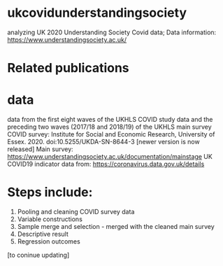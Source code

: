 # ukcovidunderstandingsociety
analyzing UK 2020 Understanding Society Covid data;
Data information: https://www.understandingsociety.ac.uk/

# Related publications

# data

data from the first eight waves of the UKHLS COVID study data and the preceding two waves (2017/18 and 2018/19) of the UKHLS main survey 
COVID survey: Institute for Social and Economic Research, University of Essex. 2020. doi:10.5255/UKDA-SN-8644-3 [newer version is now released]
Main survey: https://www.understandingsociety.ac.uk/documentation/mainstage
UK COVID19 indicator data from: https://coronavirus.data.gov.uk/details


# Steps include:

1. Pooling and cleaning COVID survey data
2. Variable constructions
3. Sample merge and selection - merged with the cleaned main survey
4. Descriptive result
5. Regression outcomes

[to coninue updating]
